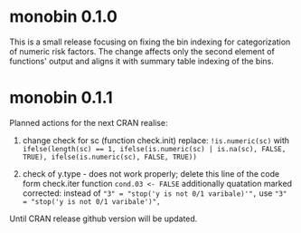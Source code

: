 # monobin 0.1.0
This is a small release focusing on fixing the bin indexing for categorization of numeric risk factors. 
The change affects only the second element of functions' output and aligns it with summary table indexing of the bins. 

# monobin 0.1.1
Planned actions for the next CRAN realise:
1. change check for sc (function check.init)
  replace: ```!is.numeric(sc)``` with ```ifelse(length(sc) == 1, ifelse(is.numeric(sc) | is.na(sc), FALSE,  TRUE), ifelse(is.numeric(sc), FALSE, TRUE))```

2. check of y.type - does not work properly;
   delete this line of the code form check.iter function ```cond.03 <- FALSE```
   additionally quatation marked corrected: instead of ``"3" = "stop('y is not 0/1 varibale)'",`` use ```"3" = "stop('y is not 0/1 varibale')",```
   
 Until CRAN release github version will be updated.
